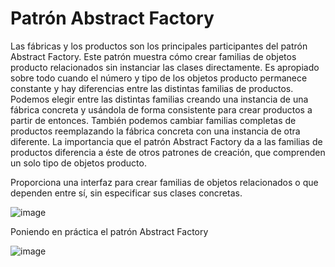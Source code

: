 # Patrón Abstract Factory
Las fábricas y los productos son los principales participantes del patrón Abstract Factory. Este patrón muestra cómo crear familias de objetos producto relacionados sin instanciar las clases directamente. Es apropiado sobre todo cuando el número y tipo de los objetos producto permanece constante y hay diferencias entre las distintas familias de productos. Podemos elegir entre las distintas familias creando una instancia de una fábrica concreta y usándola de forma consistente para crear productos a partir de entonces. También podemos cambiar familias completas de productos reemplazando la fábrica concreta con una instancia de otra diferente. La importancia que el patrón Abstract Factory da a las familias de productos diferencia a éste de otros patrones de creación, que comprenden un solo tipo de objetos producto.

Proporciona una interfaz para crear familias de objetos relacionados o que dependen entre sí, sin especificar sus clases concretas. 

![image](https://user-images.githubusercontent.com/6163491/219974490-83179b7b-a6de-4356-b8b9-fd0b4ebfa09e.png)

Poniendo en práctica el patrón Abstract Factory

![image](https://user-images.githubusercontent.com/6163491/219974421-beab743b-e20f-4577-9a18-6e6c80ffb223.png)
